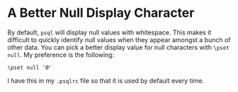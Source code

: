 # A Better Null Display Character

By default, `psql` will display null values with whitespace. This makes it
difficult to quickly identify null values when they appear amongst a bunch
of other data. You can pick a better display value for null characters with
`\pset null`. My preference is the following:

```
\pset null 'Ø'
```

I have this in my `.psqlrc` file so that it is used by default every time.
